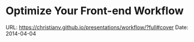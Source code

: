 # Optimize Your Front-end Workflow

URL: https://christianv.github.io/presentations/workflow/?full#cover
Date: 2014-04-04

